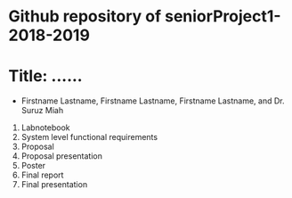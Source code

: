 # Github repository of seniorProject1-2018-2019

# Title: ......

- Firstname Lastname, Firstname Lastname, Firstname Lastname, and Dr. Suruz Miah



01. Labnotebook
02. System level functional requirements
03. Proposal
04. Proposal presentation
05. Poster 
06. Final report
07. Final presentation 


